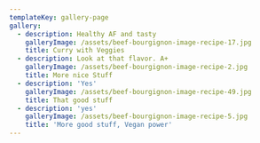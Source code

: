 ```yaml
---
templateKey: gallery-page
gallery:
  - description: Healthy AF and tasty
    galleryImage: /assets/beef-bourgignon-image-recipe-17.jpg
    title: Curry with Veggies
  - description: Look at that flavor. A+
    galleryImage: /assets/beef-bourgignon-image-recipe-2.jpg
    title: More nice Stuff
  - description: 'Yes'
    galleryImage: /assets/beef-bourgignon-image-recipe-49.jpg
    title: That good stuff
  - description: 'yes'
    galleryImage: /assets/beef-bourgignon-image-recipe-5.jpg
    title: 'More good stuff, Vegan power'
---
```


